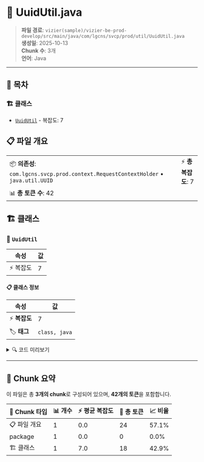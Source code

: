 # 📄 UuidUtil.java

> **파일 경로**: `vizier(sample)/vizier-be-prod-develop/src/main/java/com/lgcns/svcp/prod/util/UuidUtil.java`  
> **생성일**: 2025-10-13  
> **Chunk 수**: 3개  
> **언어**: Java
---

## 📑 목차

### 🏗️ 클래스
- [`UuidUtil`](#class-uuidutil) - 복잡도: 7

## 📋 파일 개요

| | |
|--|--|
| 📦 **의존성**: `com.lgcns.svcp.prod.context.RequestContextHolder` • `java.util.UUID` | ⚡ **총 복잡도**: 7 |
| 📊 **총 토큰 수**: 42 |  |



## 🏗️ 클래스

### <a id="class-uuidutil"></a>🎯 `UuidUtil`

| 속성 | 값 |
|------|----|
| ⚡ 복잡도 | 7 |



#### 📋 클래스 정보

| 속성 | 값 |
|------|----|
| ⚡ **복잡도** | 7 || 📍 **라인 범위** | 7-7 |
| 🏷️ **태그** | `class, java` |

<details>
<summary>🔍 코드 미리보기</summary>

```java
public class UuidUtil {
	public static String generateRandomUUID() {
        String randomUuid = UUID.randomUUID().toString();
        RequestContextHolder.setUuid(randomUuid);
        return randomUuid;
    }
}...
```

**Chunk 정보**
- 🆔 **ID**: `33b6f4d4d7f0`
- 📍 **라인**: 7-7
- 📊 **토큰**: 18
- 🏷️ **태그**: `class, java`

</details>

---





## 🧩 Chunk 요약

이 파일은 총 **3개의 chunk**로 구성되어 있으며, **42개의 토큰**을 포함합니다.

| 🧩 Chunk 타입 | 📊 개수 | ⚡ 평균 복잡도 | 📝 총 토큰 | 📈 비율 |
|---------------|--------|-------------|----------|--------|
| 📋 파일 개요 | 1 | 0.0 | 24 | 57.1% |
| package | 1 | 0.0 | 0 | 0.0% |
| 🏗️ 클래스 | 1 | 7.0 | 18 | 42.9% |

